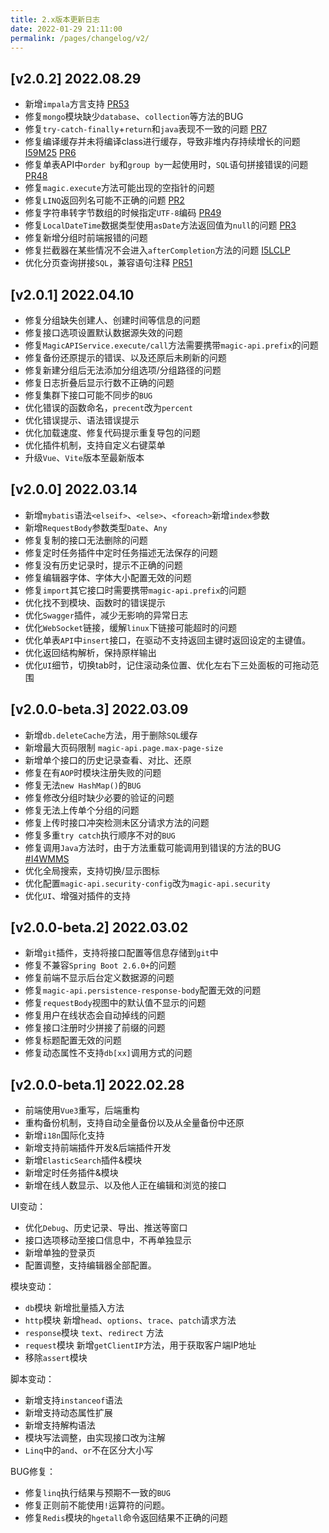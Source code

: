 ```yaml
---
title: 2.x版本更新日志
date: 2022-01-29 21:11:00
permalink: /pages/changelog/v2/
---
```

## [v2.0.2] 2022.08.29
- 新增`impala`方言支持 [PR53](https://github.com/ssssssss-team/magic-api/pull/53)
- 修复`mongo`模块缺少`database`、`collection`等方法的BUG
- 修复`try-catch-finally`+`return`和`java`表现不一致的问题 [PR7](https://gitee.com/ssssssss-team/magic-script/pulls/7)
- 修复编译缓存并未将编译class进行缓存，导致非堆内存持续增长的问题 [I59M25](https://gitee.com/ssssssss-team/magic-script/issues/I59M25) [PR6](https://gitee.com/ssssssss-team/magic-script/pulls/4)
- 修复单表API中`order by`和`group by`一起使用时，`SQL`语句拼接错误的问题 [PR48](https://gitee.com/ssssssss-team/magic-api/pulls/48)
- 修复`magic.execute`方法可能出现的空指针的问题
- 修复`LINQ`返回列名可能不正确的问题 [PR2](https://gitee.com/ssssssss-team/magic-script/pulls/2)
- 修复字符串转字节数组的时候指定`UTF-8`编码 [PR49](https://gitee.com/ssssssss-team/magic-api/pulls/49)
- 修复`LocalDateTime`数据类型使用`asDate`方法返回值为`null`的问题 [PR3](https://gitee.com/ssssssss-team/magic-script/pulls/3)
- 修复新增分组时前端报错的问题
- 修复拦截器在某些情况不会进入`afterCompletion`方法的问题 [I5LCLP](https://gitee.com/ssssssss-team/magic-api/issues/I5LCLP)
- 优化分页查询拼接`SQL`，兼容语句注释 [PR51](https://gitee.com/ssssssss-team/magic-api/pulls/51)





## [v2.0.1] 2022.04.10
- 修复分组缺失创建人、创建时间等信息的问题
- 修复接口选项设置默认数据源失效的问题
- 修复`MagicAPIService.execute/call`方法需要携带`magic-api.prefix`的问题
- 修复备份还原提示的错误、以及还原后未刷新的问题
- 修复新建分组后无法添加分组选项/分组路径的问题
- 修复日志折叠后显示行数不正确的问题
- 修复集群下接口可能不同步的`BUG`
- 优化错误的函数命名，`precent`改为`percent`
- 优化错误提示、语法错误提示
- 优化加载速度、修复代码提示重复导包的问题
- 优化插件机制，支持自定义右键菜单
- 升级`Vue`、`Vite`版本至最新版本

## [v2.0.0] 2022.03.14
- 新增`mybatis`语法`<elseif>`、`<else>`、`<foreach>`新增`index`参数
- 新增`RequestBody`参数类型`Date`、`Any`
- 修复复制的接口无法删除的问题
- 修复定时任务插件中定时任务描述无法保存的问题
- 修复没有历史记录时，提示不正确的问题
- 修复编辑器字体、字体大小配置无效的问题
- 修复`import`其它接口时需要携带`magic-api.prefix`的问题
- 优化找不到模块、函数时的错误提示
- 优化`Swagger`插件，减少无影响的异常日志
- 优化`WebSocket`链接，缓解`linux`下链接可能超时的问题
- 优化单表`API`中`insert`接口，在驱动不支持返回主键时返回设定的主键值。
- 优化返回结构解析，保持原样输出
- 优化`UI`细节，切换tab时，记住滚动条位置、优化左右下三处面板的可拖动范围

## [v2.0.0-beta.3] 2022.03.09
- 新增`db.deleteCache`方法，用于删除`SQL`缓存
- 新增最大页码限制 `magic-api.page.max-page-size`
- 新增单个接口的历史记录查看、对比、还原
- 修复在有`AOP`时模块注册失败的问题
- 修复无法`new HashMap()`的`BUG`
- 修复修改分组时缺少必要的验证的问题
- 修复无法上传单个分组的问题
- 修复上传时接口冲突检测未区分请求方法的问题
- 修复多重`try catch`执行顺序不对的`BUG`
- 修复调用`Java`方法时，由于方法重载可能调用到错误的方法的BUG [#I4WMMS](https://gitee.com/ssssssss-team/magic-api/issues/I4WMMS)
- 优化全局搜索，支持切换/显示图标
- 优化配置`magic-api.security-config`改为`magic-api.security`
- 优化`UI`、增强对插件的支持

## [v2.0.0-beta.2] 2022.03.02
- 新增`git`插件，支持将接口配置等信息存储到`git`中
- 修复不兼容`Spring Boot 2.6.0+`的问题
- 修复前端不显示后台定义数据源的问题
- 修复`magic-api.persistence-response-body`配置无效的问题
- 修复`requestBody`视图中的默认值不显示的问题
- 修复用户在线状态会自动掉线的问题
- 修复接口注册时少拼接了前缀的问题
- 修复标题配置无效的问题
- 修复动态属性不支持`db[xx]`调用方式的问题

## [v2.0.0-beta.1] 2022.02.28
- 前端使用`Vue3`重写，后端重构
- 重构备份机制，支持自动全量备份以及从全量备份中还原
- 新增`i18n`国际化支持
- 新增支持前端插件开发&后端插件开发
- 新增`ElasticSearch`插件&模块
- 新增定时任务插件&模块
- 新增在线人数显示、以及他人正在编辑和浏览的接口

UI变动：
- 优化`Debug`、历史记录、导出、推送等窗口
- 接口选项移动至接口信息中，不再单独显示
- 新增单独的登录页
- 配置调整，支持编辑器全部配置。


模块变动：
- `db`模块 新增批量插入方法
- `http`模块 新增`head`、`options`、`trace`、`patch`请求方法
- `response`模块 `text`、`redirect` 方法
- `request`模块 新增`getClientIP`方法，用于获取客户端IP地址
- 移除`assert`模块

脚本变动：
- 新增支持`instanceof`语法
- 新增支持动态属性扩展
- 新增支持解构语法
- 模块写法调整，由实现接口改为注解
- `Linq`中的`and`、`or`不在区分大小写

BUG修复：
- 修复`linq`执行结果与预期不一致的`BUG`
- 修复正则前不能使用`!`运算符的问题。
- 修复`Redis`模块的`hgetall`命令返回结果不正确的问题
